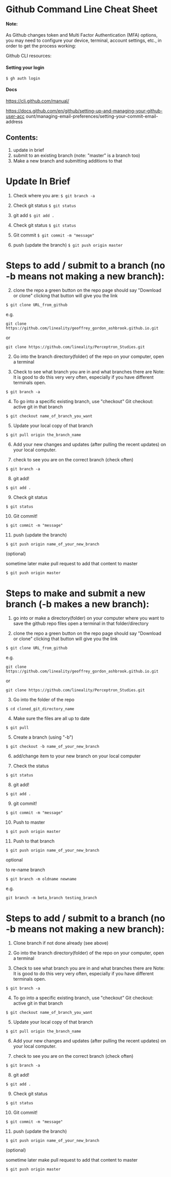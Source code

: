# Github Command Line Cheat Sheet

#### Note: 
As Github changes token and Multi Factor Authentication (MFA) options, you may need to configure your device, terminal, account settings, etc., in order to get the process working:

Github CLI resources: 
#### Setting your login
```
$ gh auth login
````
#### Docs

https://cli.github.com/manual/ 

https://docs.github.com/en/github/setting-up-and-managing-your-github-user-acc
ount/managing-email-preferences/setting-your-commit-email-address 


## Contents:
1. update in brief
2. submit to an existing branch (note: "master" is a branch too)
3. Make a new branch and submitting additions to that

# Update In Brief

1. Check where you are:
```$ git branch -a```

2. Check git status
```$ git status```

3. git add
```$ git add .```

4. Check git status
```$ git status```

5. Git commit
```$ git commit -m "message"```

6. push (update the branch)
```$ git push origin master```




# Steps to add / submit to a branch (no -b means not making a new branch):

2. clone the repo
a green button on the repo page should say "Download or clone"
clicking that button will give you the link 

```$ git clone URL_from_github```

e.g.

```git clone https://github.com/lineality/geoffrey_gordon_ashbrook.github.io.git```

or

```git clone https://github.com/lineality/Perceptron_Studies.git```


2. Go into the branch directory(folder) of the repo on your computer, open a terminal

3. Check to see what branch you are in and what branches there are
Note: It is good to do this very very often, especially if you have different terminals open.

```$ git branch -a```

4. To go into a specific existing branch, use "checkout"
Git checkout: active git in that branch

```$ git checkout name_of_branch_you_want```

5. Update your local copy of that branch

```$ git pull origin the_branch_name```

6. Add your new changes and updates (after pulling the recent updates) on your local computer.
	
7. check to see you are on the correct branch (check often)

```$ git branch -a```

8. git add!

```$ git add .```

9. Check git status

```$ git status```

10. Git commit!

```$ git commit -m "message"```

11. push (update the branch)

```$ git push origin name_of_your_new_branch```

(optional) 

sometime later make pull request to add that content to master

```$ git push origin master```




# Steps to make and submit a new branch (-b makes a new branch):

1. go into or make a directory(folder) on your computer 
where you want to save the github repo files
open a terminal in that folder/directory

2. clone the repo
a green button on the repo page should say "Download or clone"
clicking that button will give you the link 

```$ git clone URL_from_github```

e.g.

```git clone https://github.com/lineality/geoffrey_gordon_ashbrook.github.io.git```

or

```git clone https://github.com/lineality/Perceptron_Studies.git```


3. Go into the folder of the repo

```$ cd cloned_git_directory_name```

4. Make sure the files are all up to date

```$ git pull```

5. Create a branch (using "-b")

```$ git checkout -b name_of_your_new_branch```

6. add/change item to your new branch on your local computer

7. Check the status

```$ git status```

8. git add!

```$ git add .```

9. git commit!

```$ git commit -m "message"```

10. Push to master

```$ git push origin master```

11. Push to that branch

```$ git push origin name_of_your_new_branch```

optional

to re-name branch

```$ git branch -m oldname newname```

e.g.

```git branch -m beta_branch testing_branch```





# Steps to add / submit to a branch (no -b means not making a new branch):

1. Clone branch if not done already (see above)

2. Go into the branch directory(folder) of the repo on your computer, open a terminal

3. Check to see what branch you are in and what branches there are
Note: It is good to do this very very often, especially if you have different terminals open.

```$ git branch -a```

4. To go into a specific existing branch, use "checkout"
Git checkout: active git in that branch

```$ git checkout name_of_branch_you_want```

5. Update your local copy of that branch

```$ git pull origin the_branch_name```

6. Add your new changes and updates (after pulling the recent updates) on your local computer.
	
7. check to see you are on the correct branch (check often)

```$ git branch -a```

8. git add!

```$ git add .```

9. Check git status

```$ git status```

10. Git commit!

```$ git commit -m "message"```

11. push (update the branch)

```$ git push origin name_of_your_new_branch```

(optional) 

sometime later make pull request to add that content to master

```$ git push origin master```




